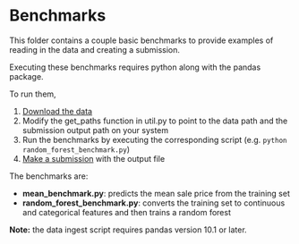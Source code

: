 Benchmarks
==========

This folder contains a couple basic benchmarks to provide examples of reading in the data and creating a submission.

Executing these benchmarks requires python along with the pandas package.

To run them,

1. [Download the data](https://www.kaggle.com/c/job-salary-prediction/data)
2. Modify the get_paths function in util.py to point to the data path and the submission output path on your system
3. Run the benchmarks by executing the corresponding script (e.g. `python random_forest_benchmark.py`)
4. [Make a submission](https://www.kaggle.com/c/job-salary-prediction/team/select) with the output file

The benchmarks are:

 - **mean_benchmark.py**: predicts the mean sale price from the training set
 - **random_forest_benchmark.py**: converts the training set to continuous and categorical features and then trains a random forest

**Note:** the data ingest script requires pandas version 10.1 or later.
